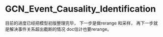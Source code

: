 # GCN_Event_Causality_Identification
目前的进度已经把模型初版整理完毕，
下一步是做rerange 和采样，
再下一步就是解决事件关系超出截断的情况 doc估计也要rerange。
